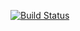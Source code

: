 [![Build Status](https://travis-ci.org/avb7/cse110-lab5.svg?branch=master)](https://travis-ci.org/avb7/cse110-lab5)
